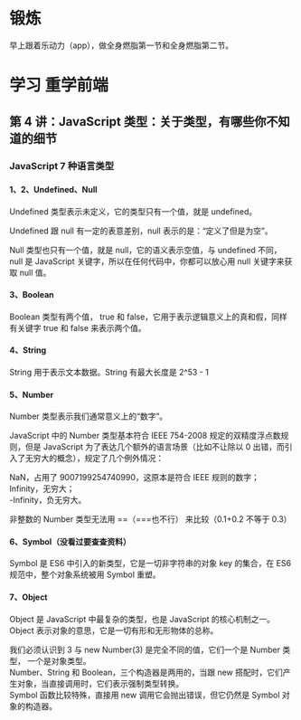 # 锻炼

早上跟着乐动力（app），做全身燃脂第一节和全身燃脂第二节。

# 学习 重学前端

## 第 4 讲：JavaScript 类型：关于类型，有哪些你不知道的细节

### JavaScript 7 种语言类型

#### 1、2、Undefined、Null

Undefined 类型表示未定义，它的类型只有一个值，就是 undefined。

Undefined 跟 null 有一定的表意差别，null 表示的是：“定义了但是为空”。

Null 类型也只有一个值，就是 null，它的语义表示空值，与 undefined 不同，null 是 JavaScript 关键字，所以在任何代码中，你都可以放心用 null 关键字来获取 null 值。

#### 3、Boolean

Boolean 类型有两个值， true 和 false，它用于表示逻辑意义上的真和假，同样有关键字 true 和 false 来表示两个值。

#### 4、String

String 用于表示文本数据。String 有最大长度是 2^53 - 1

#### 5、Number

Number 类型表示我们通常意义上的“数字”。

JavaScript 中的 Number 类型基本符合 IEEE 754-2008 规定的双精度浮点数规则，但是 JavaScript 为了表达几个额外的语言场景（比如不让除以 0 出错，而引入了无穷大的概念），规定了几个例外情况：

NaN，占用了 9007199254740990，这原本是符合 IEEE 规则的数字；  
Infinity，无穷大；  
-Infinity，负无穷大。

非整数的 Number 类型无法用 ==（===也不行） 来比较（0.1+0.2 不等于 0.3）

#### 6、Symbol（没看过要查查资料）

Symbol 是 ES6 中引入的新类型，它是一切非字符串的对象 key 的集合，在 ES6 规范中，整个对象系统被用 Symbol 重塑。

#### 7、Object

Object 是 JavaScript 中最复杂的类型，也是 JavaScript 的核心机制之一。Object 表示对象的意思，它是一切有形和无形物体的总称。

我们必须认识到 3 与 new Number(3) 是完全不同的值，它们一个是 Number 类型， 一个是对象类型。  
Number、String 和 Boolean，三个构造器是两用的，当跟 new 搭配时，它们产生对象，当直接调用时，它们表示强制类型转换。  
Symbol 函数比较特殊，直接用 new 调用它会抛出错误，但它仍然是 Symbol 对象的构造器。
